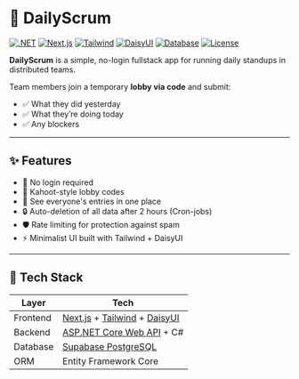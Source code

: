 # 🧠 DailyScrum

[![.NET](https://img.shields.io/badge/Backend-.NET%209-blueviolet?logo=dotnet)](https://dotnet.microsoft.com/)
[![Next.js](https://img.shields.io/badge/Frontend-Next.js-black?logo=next.js)](https://nextjs.org/)
[![Tailwind](https://img.shields.io/badge/Styling-Tailwind%20CSS-38bdf8?logo=tailwindcss)](https://tailwindcss.com/)
[![DaisyUI](https://img.shields.io/badge/UI-DaisyUI-facc15?logo=tailwindcss)](https://daisyui.com/)
[![Database](https://img.shields.io/badge/Database-Supabase-3ecf8e?logo=supabase)](https://supabase.com/)
[![License](https://img.shields.io/badge/License-MIT-green.svg)](LICENSE)

**DailyScrum** is a simple, no-login fullstack app for running daily standups in distributed teams.

Team members join a temporary **lobby via code** and submit:
- ✅ What they did yesterday
- ✅ What they’re doing today
- ✅ Any blockers

---

## ✨ Features

- 🔑 No login required
- 🎯 Kahoot-style lobby codes
- 👥 See everyone's entries in one place
- 🔒 Auto-deletion of all data after 2 hours (Cron-jobs)
- 🛡️ Rate limiting for protection against spam
- ⚡ Minimalist UI built with Tailwind + DaisyUI

---

## 🧱 Tech Stack

| Layer       | Tech              |
|-------------|-------------------|
| Frontend    | [Next.js](https://nextjs.org/) + [Tailwind](https://tailwindcss.com/) + [DaisyUI](https://daisyui.com/) |
| Backend     | [ASP.NET Core Web API](https://learn.microsoft.com/en-us/aspnet/core/) + C# |
| Database    | [Supabase PostgreSQL](https://supabase.com/) |
| ORM         | Entity Framework Core |
